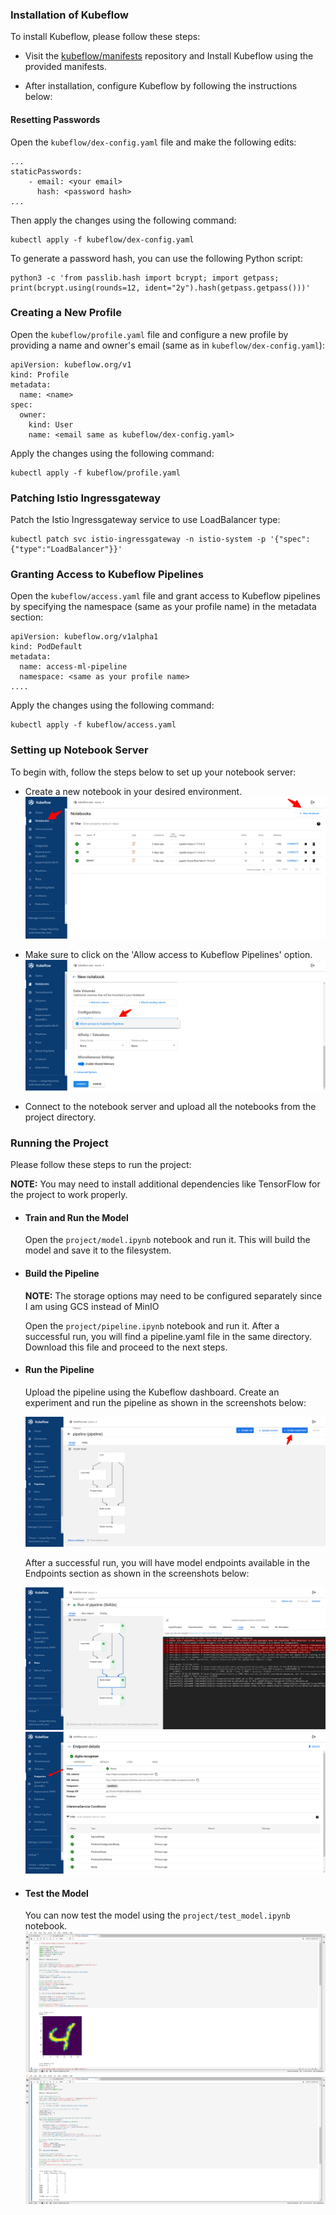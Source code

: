 ### Installation of Kubeflow

To install Kubeflow, please follow these steps:

- Visit the [kubeflow/manifests](https://github.com/kubeflow/manifests) repository and Install Kubeflow using the provided manifests.

- After installation, configure Kubeflow by following the instructions below:

#### Resetting Passwords

Open the `kubeflow/dex-config.yaml` file and make the following edits:

```
...
staticPasswords:
    - email: <your email>
      hash: <password hash>
...
```

Then apply the changes using the following command:

```
kubectl apply -f kubeflow/dex-config.yaml
```

To generate a password hash, you can use the following Python script:

```
python3 -c 'from passlib.hash import bcrypt; import getpass; print(bcrypt.using(rounds=12, ident="2y").hash(getpass.getpass()))'
```

### Creating a New Profile

Open the `kubeflow/profile.yaml` file and configure a new profile by providing a name and owner's email (same as in `kubeflow/dex-config.yaml`):

```
apiVersion: kubeflow.org/v1
kind: Profile
metadata:
  name: <name>
spec:
  owner:
    kind: User
    name: <email same as kubeflow/dex-config.yaml>
```

Apply the changes using the following command:

```
kubectl apply -f kubeflow/profile.yaml
```

### Patching Istio Ingressgateway

Patch the Istio Ingressgateway service to use LoadBalancer type:

```
kubectl patch svc istio-ingressgateway -n istio-system -p '{"spec":{"type":"LoadBalancer"}}'
```

### Granting Access to Kubeflow Pipelines

Open the `kubeflow/access.yaml` file and grant access to Kubeflow pipelines by specifying the namespace (same as your profile name) in the metadata section:

```
apiVersion: kubeflow.org/v1alpha1
kind: PodDefault
metadata:
  name: access-ml-pipeline
  namespace: <same as your profile name>
....
```

Apply the changes using the following command:

```
kubectl apply -f kubeflow/access.yaml
```

### Setting up Notebook Server

To begin with, follow the steps below to set up your notebook server:

- Create a new notebook in your desired environment.
  ![alt text.](screenshots/notebook/notebook-0.png)

- Make sure to click on the 'Allow access to Kubeflow Pipelines' option.
  ![alt text.](screenshots/notebook/notebook-1.png)

- Connect to the notebook server and upload all the notebooks from the project directory.

### Running the Project

Please follow these steps to run the project:

**NOTE:** You may need to install additional dependencies like TensorFlow for the project to work properly.

- #### Train and Run the Model

  Open the `project/model.ipynb` notebook and run it. This will build the model and save it to the filesystem.

- #### Build the Pipeline

  **NOTE:** The storage options may need to be configured separately since I am using GCS instead of MinIO

  Open the `project/pipeline.ipynb` notebook and run it. After a successful run, you will find a pipeline.yaml file in the same directory. Download this file and proceed to the next steps.

- #### Run the Pipeline

  Upload the pipeline using the Kubeflow dashboard. Create an experiment and run the pipeline as shown in the screenshots below:

  ![alt text.](screenshots/pipeline/pipeline-0.png)

  After a successful run, you will have model endpoints available in the Endpoints section as shown in the screenshots below:

  ![alt text.](screenshots/pipeline/pipeline-1.png)
  ![alt text.](screenshots/pipeline/pipeline-2.png)

- #### Test the Model
  You can now test the model using the `project/test_model.ipynb` notebook.
  ![alt text.](screenshots/test/test-0.png)
  ![alt text.](screenshots/test/test-2.png)
